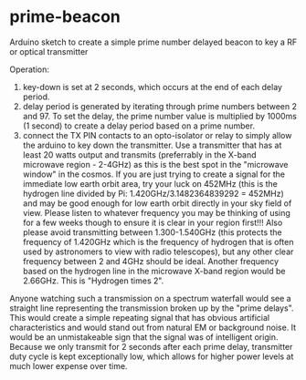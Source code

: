 # prime-beacon
Arduino sketch to create a simple prime number delayed beacon to key a RF or optical transmitter

Operation:
1) key-down is set at 2 seconds, which occurs at the end of each delay period.
2) delay period is generated by iterating through prime numbers between 2 and 97.  To set the delay, the prime number value is multiplied by 1000ms (1 second) to create a delay period based on a prime number.  
3) connect the TX PIN contacts to an opto-isolator or relay to simply allow the arduino to key down the transmitter.  Use a transmitter that has at least 20 watts output and transmits (preferrably in the X-band microwave region - 2-4GHz) as this is the best spot in the "microwave window" in the cosmos.  If you are just trying to create a signal for the immediate low earth orbit area, try your luck on 452MHz (this is the hydrogen line divided by Pi:  1.420GHz/3.1482364839292 = 452MHz) and may be good enough for low earth orbit directly in your sky field of view.  Please listen to whatever frequency you may be thinking of using for a few weeks though to ensure it is clear in your region first!!!   Also please avoid transmitting between 1.300-1.540GHz  (this protects the frequency of 1.420GHz which is the frequency of hydrogen that is often used by astronomers to view with radio telescopes), but any other clear frequency between 2 and 4GHz should be ideal.  Another frequency based on the hydrogen line in the microwave X-band region would be 2.66GHz.  This is "Hydrogen times 2".

Anyone watching such a transmission on a spectrum waterfall would see a straight line representing the transmission broken up by the "prime delays".  This would create a simple repeating signal that has obvious artificial characteristics and would stand out from natural EM or background noise.  It would be an unmistakeable sign that the signal was of intelligent origin.  Because we only transmit for 2 seconds after each prime delay, transmitter duty cycle is kept exceptionally low, which allows for higher power levels at much lower expense over time.
